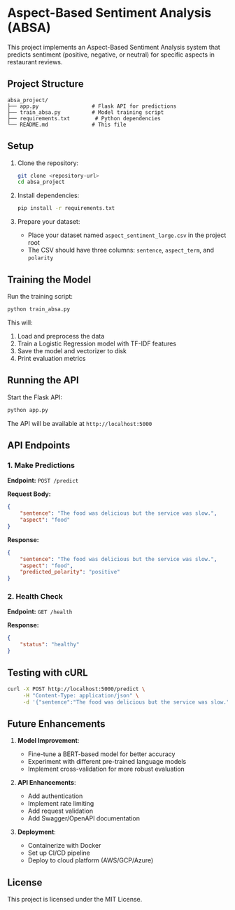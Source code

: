 # Aspect-Based Sentiment Analysis (ABSA)

This project implements an Aspect-Based Sentiment Analysis system that predicts sentiment (positive, negative, or neutral) for specific aspects in restaurant reviews.

## Project Structure

```
absa_project/
├── app.py                 # Flask API for predictions
├── train_absa.py          # Model training script
├── requirements.txt        # Python dependencies
└── README.md              # This file
```

## Setup

1. Clone the repository:
   ```bash
   git clone <repository-url>
   cd absa_project
   ```

2. Install dependencies:
   ```bash
   pip install -r requirements.txt
   ```

3. Prepare your dataset:
   - Place your dataset named `aspect_sentiment_large.csv` in the project root
   - The CSV should have three columns: `sentence`, `aspect_term`, and `polarity`

## Training the Model

Run the training script:
```bash
python train_absa.py
```

This will:
1. Load and preprocess the data
2. Train a Logistic Regression model with TF-IDF features
3. Save the model and vectorizer to disk
4. Print evaluation metrics

## Running the API

Start the Flask API:
```bash
python app.py
```

The API will be available at `http://localhost:5000`

## API Endpoints

### 1. Make Predictions
**Endpoint:** `POST /predict`

**Request Body:**
```json
{
    "sentence": "The food was delicious but the service was slow.",
    "aspect": "food"
}
```

**Response:**
```json
{
    "sentence": "The food was delicious but the service was slow.",
    "aspect": "food",
    "predicted_polarity": "positive"
}
```

### 2. Health Check
**Endpoint:** `GET /health`

**Response:**
```json
{
    "status": "healthy"
}
```

## Testing with cURL

```bash
curl -X POST http://localhost:5000/predict \
     -H "Content-Type: application/json" \
     -d '{"sentence":"The food was delicious but the service was slow.","aspect":"food"}'
```

## Future Enhancements

1. **Model Improvement**:
   - Fine-tune a BERT-based model for better accuracy
   - Experiment with different pre-trained language models
   - Implement cross-validation for more robust evaluation

2. **API Enhancements**:
   - Add authentication
   - Implement rate limiting
   - Add request validation
   - Add Swagger/OpenAPI documentation

3. **Deployment**:
   - Containerize with Docker
   - Set up CI/CD pipeline
   - Deploy to cloud platform (AWS/GCP/Azure)

## License

This project is licensed under the MIT License.
